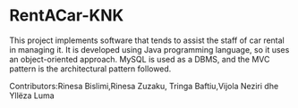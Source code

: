 # RentACar-KNK
This project implements software that tends to assist the staff of car rental in managing it. It is developed using Java programming language, so it uses an object-oriented approach. MySQL is used as a DBMS, and the MVC pattern is the architectural pattern followed.

Contributors:Rinesa Bislimi,Rinesa Zuzaku, Tringa Baftiu,Vijola Neziri dhe Yllëza Luma
